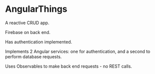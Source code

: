 # AngularThings

A reactive CRUD app.

Firebase on back end.

Has authentication implemented.

Implements 2 Angular services: one for authentication, and a second to perform database requests.

Uses Observables to make back end requests - no REST calls.


